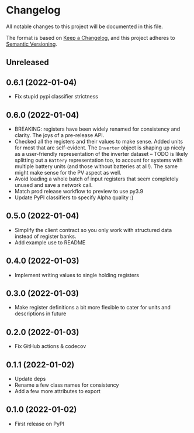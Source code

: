# Changelog

All notable changes to this project will be documented in this file.

The format is based on [Keep a Changelog](https://keepachangelog.com/en/1.0.0/),
and this project adheres to [Semantic Versioning](https://semver.org/spec/v2.0.0.html).

## Unreleased

## 0.6.1 (2022-01-04)
* Fix stupid pypi classifier strictness

## 0.6.0 (2022-01-04)
* BREAKING: registers have been widely renamed for consistency and clarity. The joys of a pre-release API.
* Checked all the registers and their values to make sense. Added units for most that are self-evident. The
  `Inverter` object is shaping up nicely as a user-friendly representation of the inverter dataset – TODO is
  likely splitting out a `Battery` representation too, to account for systems with multiple battery units (and
  those without batteries at all!). The same might make sense for the PV aspect as well.
* Avoid loading a whole batch of input registers that seem completely unused and save a network call.
* Match prod release workflow to preview to use py3.9
* Update PyPI classifiers to specify Alpha quality :)

## 0.5.0 (2022-01-04)
* Simplify the client contract so you only work with structured data instead of register banks.
* Add example use to README

## 0.4.0 (2022-01-03)
* Implement writing values to single holding registers

## 0.3.0 (2022-01-03)
* Make register definitions a bit more flexible to cater for units and descriptions in future

## 0.2.0 (2022-01-03)
* Fix GitHub actions & codecov

## 0.1.1 (2022-01-02)
* Update deps
* Rename a few class names for consistency
* Add a few more attributes to export

## 0.1.0 (2022-01-02)
* First release on PyPI
